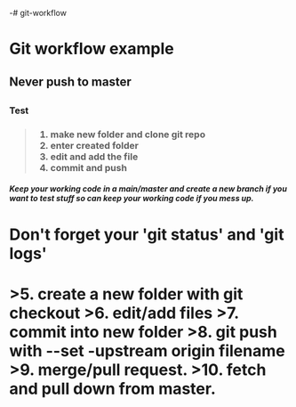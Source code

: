 -# git-workflow

<h1/>Git workflow example</h1>
<h2>Never push to master<h2/>

<h3>Test<h3/>

>1. make new folder and clone git repo
>2. enter created folder
>3. edit and add the file
>4. commit and push

<h5>Keep your working code in a main/master and create a new branch if you want to test stuff so can keep your working code if you mess up.</h5>

<h1>Don't forget your 'git status' and 'git logs'<h1/>
>5. create a new folder with git checkout
>6. edit/add files
>7. commit into new folder
>8. git push with --set -upstream origin filename
>9. merge/pull request.
>10. fetch and pull down from master.
